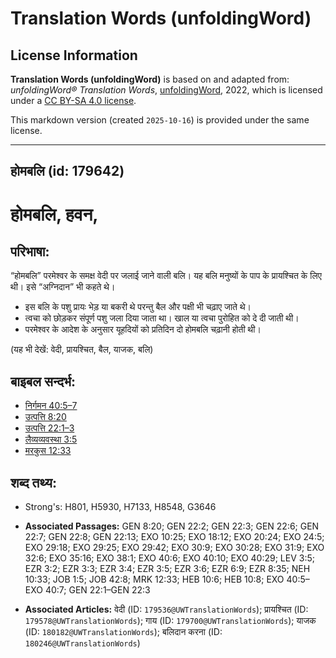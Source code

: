 # Translation Words (unfoldingWord)

## License Information

**Translation Words (unfoldingWord)** is based on and adapted from: _unfoldingWord® Translation Words_, [unfoldingWord](https://unfoldingword.org/utw), 2022, which is licensed under a [CC BY-SA 4.0 license](https://creativecommons.org/licenses/by-sa/4.0/legalcode.en).

This markdown version (created `2025-10-16`) is provided under the same license.



--------------------------------

## होमबलि (id: 179642)

होमबलि, हवन,
============

परिभाषा:
--------

“होमबलि” परमेश्वर के समक्ष वेदी पर जलाई जाने वाली बलि। यह बलि मनुष्यों के पाप के प्रायश्चित के लिए थी। इसे “अग्निदान” भी कहते थे।

* इस बलि के पशु प्रायः भेड़ या बकरी थे परन्तु बैल और पक्षी भी चढ़ाए जाते थे।
* त्वचा को छोड़कर संपूर्ण पशु जला दिया जाता था। खाल या त्वचा पुरोहित को दे दी जाती थी।
* परमेश्वर के आदेश के अनुसार यूहदियों को प्रतिदिन दो होमबलि चढ़ानी होती थी।

(यह भी देखें: वेदी, प्रायश्चित, बैल, याजक, बलि)

बाइबल सन्दर्भ:
--------------

* [निर्गमन 40:5–7](https://ref.ly/Exod40:5-Exod40:7)
* [उत्पत्ति 8:20](https://ref.ly/Gen8:20)
* [उत्पत्ति 22:1–3](https://ref.ly/Gen22:1-Gen22:3)
* [लैव्यव्यवस्था 3:5](https://ref.ly/Lev3:5)
* [मरकुस 12:33](https://ref.ly/Mark12:33)

शब्द तथ्य:
----------

* Strong's: H801, H5930, H7133, H8548, G3646

* **Associated Passages:** GEN 8:20; GEN 22:2; GEN 22:3; GEN 22:6; GEN 22:7; GEN 22:8; GEN 22:13; EXO 10:25; EXO 18:12; EXO 20:24; EXO 24:5; EXO 29:18; EXO 29:25; EXO 29:42; EXO 30:9; EXO 30:28; EXO 31:9; EXO 32:6; EXO 35:16; EXO 38:1; EXO 40:6; EXO 40:10; EXO 40:29; LEV 3:5; EZR 3:2; EZR 3:3; EZR 3:4; EZR 3:5; EZR 3:6; EZR 6:9; EZR 8:35; NEH 10:33; JOB 1:5; JOB 42:8; MRK 12:33; HEB 10:6; HEB 10:8; EXO 40:5–EXO 40:7; GEN 22:1–GEN 22:3
* **Associated Articles:** वेदी (ID: `179536@UWTranslationWords`); प्रायश्चित (ID: `179578@UWTranslationWords`); गाय (ID: `179700@UWTranslationWords`); याजक (ID: `180182@UWTranslationWords`); बलिदान करना (ID: `180246@UWTranslationWords`)

